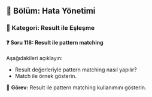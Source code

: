 ## 📘 Bölüm: Hata Yönetimi  
### 🔹 Kategori: Result ile Eşleşme  
#### ❓ Soru 118: Result ile pattern matching

Aşağıdakileri açıklayın:

- Result değerleriyle pattern matching nasıl yapılır?
- Match ile örnek gösterin.

🔧 **Görev:** Result ile pattern matching kullanımını gösterin.
